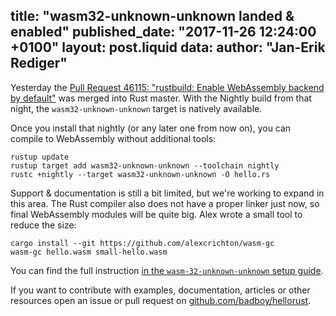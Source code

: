 title: "wasm32-unknown-unknown landed & enabled"
published_date: "2017-11-26 12:24:00 +0100"
layout: post.liquid
data:
  author: "Jan-Erik Rediger"
---
Yesterday the
[Pull Request 46115: "rustbuild: Enable WebAssembly backend by default"](https://github.com/rust-lang/rust/pull/46115) was merged into Rust master.
With the Nightly build from that night, the <code>wasm32-unknown-unknown</code> target is natively available.

Once you install that nightly (or any later one from now on), you can compile to WebAssembly without additional tools:

```
rustup update
rustup target add wasm32-unknown-unknown --toolchain nightly
rustc +nightly --target wasm32-unknown-unknown -O hello.rs
```

Support & documentation is still a bit limited, but we're working to expand in this area.
The Rust compiler also does not have a proper linker just now, so final WebAssembly modules will be quite big.
Alex wrote a small tool to reduce the size:

```
cargo install --git https://github.com/alexcrichton/wasm-gc
wasm-gc hello.wasm small-hello.wasm
```

You can find the full instruction [in the `wasm-32-unknown-unknown` setup guide](/setup/wasm-target).

If you want to contribute with examples, documentation, articles or other resources open an issue or pull request on [github.com/badboy/hellorust](https://github.com/badboy/hellorust).
